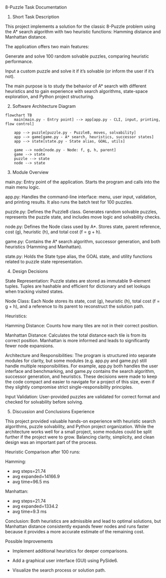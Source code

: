 8-Puzzle Task Documentation
1. Short Task Description

This project implements a solution for the classic 8-Puzzle problem using the A* search algorithm with two heuristic functions: Hamming distance and Manhattan distance.

The application offers two main features:

Generate and solve 100 random solvable puzzles, comparing heuristic performance.

Input a custom puzzle and solve it if it’s solvable (or inform the user if it’s not).

The main purpose is to study the behavior of A* search with different heuristics and to gain experience with search algorithms, state-space exploration, and Python project structuring.

2. Software Architecture Diagram
```mermaid
flowchart TB
    main[main.py - Entry point] --> app[app.py - CLI, input, printing, flow control]

    app --> puzzle[puzzle.py - Puzzle8, moves, solvability]
    app --> game[game.py - A* search, heuristics, successor states]
    app --> state[state.py - State alias, GOAL, utils]

    game --> node[node.py - Node: f, g, h, parent]
    game --> state
    puzzle --> state
    node --> state

```



3. Module Overview

main.py: Entry point of the application. Starts the program and calls into the main menu logic.

app.py: Handles the command-line interface: menu, user input, validation, and printing results. It also runs the batch test for 100 puzzles.

puzzle.py:	Defines the Puzzle8 class. Generates random solvable puzzles, represents the puzzle state, and includes move logic and solvability checks.

node.py:	Defines the Node class used by A*. Stores state, parent reference, cost (g), heuristic (h), and total cost (f = g + h).

game.py: Contains the A* search algorithm, successor generation, and both heuristics (Hamming and Manhattan).

state.py: Holds the State type alias, the GOAL state, and utility functions related to puzzle state representation.

4. Design Decisions


State Representation:
Puzzle states are stored as immutable 9-element tuples. Tuples are hashable and efficient for dictionary and set lookups when tracking visited states.

Node Class:
Each Node stores its state, cost (g), heuristic (h), total cost (f = g + h), and a reference to its parent to reconstruct the solution path.

Heuristics:

Hamming Distance: Counts how many tiles are not in their correct position.

Manhattan Distance: Calculates the total distance each tile is from its correct position.
Manhattan is more informed and leads to significantly fewer node expansions.

Architecture and Responsibilities:
The program is structured into separate modules for clarity, but some modules (e.g. app.py and game.py) still handle multiple responsibilities. For example, app.py both handles the user interface and benchmarking, and game.py contains the search algorithm, successor generation, and heuristics. These decisions were made to keep the code compact and easier to navigate for a project of this size, even if they slightly compromise strict single-responsibility principles.

Input Validation:
User-provided puzzles are validated for correct format and checked for solvability before solving.

5. Discussion and Conclusions
Experience

This project provided valuable hands-on experience with heuristic search algorithms, puzzle solvability, and Python project organization. While the architecture works well for a small project, some modules could be split further if the project were to grow. Balancing clarity, simplicity, and clean design was an important part of the process.

Heuristic Comparison after 100 runs:

Hamming: 
- avg steps=21.74 
- avg expanded=14166.9 
- avg time=96.5 ms

Manhattan: 
- avg steps=21.74 
- avg expanded=1334.2 
- avg time=9.3 ms

Conclusion:
Both heuristics are admissible and lead to optimal solutions, but Manhattan distance consistently expands fewer nodes and runs faster because it provides a more accurate estimate of the remaining cost.

Possible Improvements

- Implement additional heuristics for deeper comparisons.

- Add a graphical user interface (GUI) using PySide6.

- Visualize the search process or solution path.
